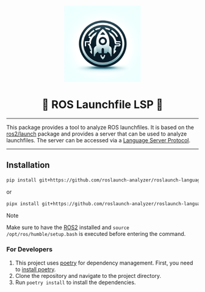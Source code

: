 <div align="center"><img src="icon.webp" height=200/></div>
<h1 align="center">🚀 ROS Launchfile LSP 🚀</h1>

---

This package provides a tool to analyze ROS launchfiles. It is based on the [ros2/launch](https://github.com/ros2/launch) package and provides a server that can be used to analyze launchfiles. The server can be accessed via a [Language Server Protocol](https://microsoft.github.io/language-server-protocol/).

---

## Installation

```bash
pip install git+https://github.com/roslaunch-analyzer/roslaunch-language-server.git
```

or

```bash
pipx install git+https://github.com/roslaunch-analyzer/roslaunch-language-server.git
```

> [!NOTE]
> Make sure to have the [ROS2](https://docs.ros.org/en/humble/Installation.html) installed and `source /opt/ros/humble/setup.bash` is executed before entering the command.

### For Developers

1. This project uses [poetry](https://python-poetry.org/) for dependency management. First, you need to [install poetry](https://python-poetry.org/docs/#installation).
2. Clone the repository and navigate to the project directory.
3. Run `poetry install` to install the dependencies.
